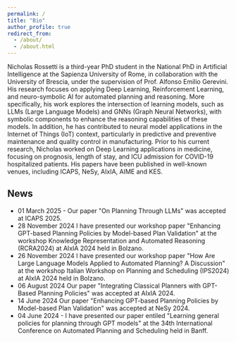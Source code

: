 ```yaml
---
permalink: /
title: "Bio"
author_profile: true
redirect_from: 
  - /about/
  - /about.html
---
```


Nicholas Rossetti is a third-year PhD student in the National PhD in Artificial Intelligence at the Sapienza University of Rome, in collaboration with the University of Brescia, under the supervision of Prof. Alfonso Emilio Gerevini. His research focuses on applying Deep Learning, Reinforcement Learning, and neuro-symbolic AI for automated planning and reasoning. More specifically, his work explores the intersection of learning models, such as LLMs (Large Language Models) and GNNs (Graph Neural Networks), with symbolic components to enhance the reasoning capabilities of these models. In addition, he has contributed to neural model applications in the Internet of Things (IoT) context, particularly in predictive and preventive maintenance and quality control in manufacturing. Prior to his current research, Nicholas worked on Deep Learning applications in medicine, focusing on prognosis, length of stay, and ICU admission for COVID-19 hospitalized patients. His papers have been published in well-known venues, including ICAPS, NeSy, AIxIA, AIME and KES.

News
---
* 01 March 2025 - Our paper "On Planning Through LLMs" was accepted at ICAPS 2025.
* 28 November 2024 I have presented our workshop paper "Enhancing GPT-based Planning Policies by Model-based Plan Validation" at the workshop Knowledge Representation and Automated Reasoning (RCRA2024) at AIxIA 2024 held in Bolzano.
* 26 November 2024 I have presented our workshop paper "How Are Large Language Models Applied to Automated Planning? A Discussion" at the workshop Italian Workshop on Planning and Scheduling (IPS2024) at AIxIA 2024 held in Bolzano.
* 06 August 2024 Our paper "Integrating Classical Planners with GPT-Based Planning Policies" was accepted at AIxIA 2024.
* 14 June 2024 Our paper "Enhancing GPT-based Planning Policies by Model-based Plan Validation" was accepted at NeSy 2024.
* 04 June 2024 - I have presented our paper entiled "Learning general policies for planning through GPT models" at the 34th International Conference on Automated Planning and Scheduling held in Banff.